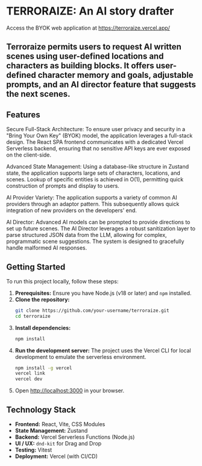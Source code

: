 # TERRORAIZE: An AI story drafter

Access the BYOK web application at https://terroraize.vercel.app/

## Terroraize permits users to request AI written scenes using user-defined locations and characters as building blocks. It offers user-defined character memory and goals, adjustable prompts, and an AI director feature that suggests the next scenes.


## Features

Secure Full-Stack Architecture: To ensure user privacy and security in a "Bring Your Own Key" (BYOK) model, the application leverages a full-stack design. The React SPA frontend communicates with a dedicated Vercel Serverless backend, ensuring that no sensitive API keys are ever exposed on the client-side.

Advanced State Management: Using a database-like structure in Zustand state, the application supports large sets of characters, locations, and scenes. Lookup of specific entities is achieved in O(1), permitting quick construction of prompts and display to users.

AI Provider Variety: The application supports a variety of common AI providers through an adaptor pattern. This subsequently allows quick integration of new providers on the developers' end.

AI Director: Advanced AI models can be prompted to provide directions to set up future scenes. The AI Director leverages a robust sanitization layer to parse structured JSON data from the LLM, allowing for complex, programmatic scene suggestions. The system is designed to gracefully handle malformed AI responses.


## Getting Started

To run this project locally, follow these steps:

1.  **Prerequisites:** Ensure you have Node.js (v18 or later) and `npm` installed.
2.  **Clone the repository:**
    ```bash
    git clone https://github.com/your-username/terroraize.git
    cd terroraize
    ```
3.  **Install dependencies:**
    ```bash
    npm install
    ```
4.  **Run the development server:**
    The project uses the Vercel CLI for local development to emulate the serverless environment.
    ```bash
    npm install -g vercel
    vercel link
    vercel dev
    ```
5.  Open [http://localhost:3000](http://localhost:3000) in your browser.

## Technology Stack

*   **Frontend:** React, Vite, CSS Modules
*   **State Management:** Zustand
*   **Backend:** Vercel Serverless Functions (Node.js)
*   **UI / UX:** `dnd-kit` for Drag and Drop
*   **Testing:** Vitest
*   **Deployment:** Vercel (with CI/CD)
